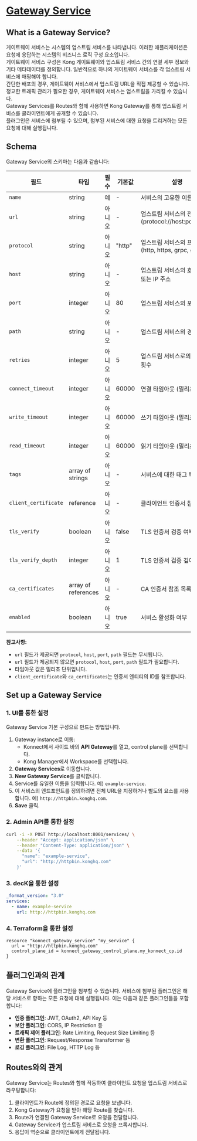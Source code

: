 # [Gateway Service](https://developer.konghq.com/gateway/entities/service/)

## What is a Gateway Service?

게이트웨이 서비스는 시스템의 업스트림 서비스를 나타냅니다. 이러한 애플리케이션은 요청에 응답하는 시스템의 비즈니스 로직 구성 요소입니다.  
게이트웨이 서비스 구성은 Kong 게이트웨이와 업스트림 서비스 간의 연결 세부 정보와 기타 메타데이터를 정의합니다. 일반적으로 하나의 게이트웨이 서비스를 각 업스트림 서비스에 매핑해야 합니다.  
간단한 배포의 경우, 게이트웨이 서비스에서 업스트림 URL을 직접 제공할 수 있습니다. 정교한 트래픽 관리가 필요한 경우, 게이트웨이 서비스는 업스트림을 가리킬 수 있습니다.  
Gateway Services를 Routes와 함께 사용하면 Kong Gateway를 통해 업스트림 서비스를 클라이언트에게 공개할 수 있습니다.  
플러그인은 서비스에 첨부될 수 있으며, 첨부된 서비스에 대한 요청을 트리거하는 모든 요청에 대해 실행됩니다.

## Schema

Gateway Service의 스키마는 다음과 같습니다:

| 필드                 | 타입                | 필수   | 기본값 | 설명                                                   |
| -------------------- | ------------------- | ------ | ------ | ------------------------------------------------------ |
| `name`               | string              | 예     | -      | 서비스의 고유한 이름                                   |
| `url`                | string              | 아니오 | -      | 업스트림 서비스의 전체 URL (protocol://host:port/path) |
| `protocol`           | string              | 아니오 | "http" | 업스트림 서비스의 프로토콜 (http, https, grpc, grpcs)  |
| `host`               | string              | 아니오 | -      | 업스트림 서비스의 호스트명 또는 IP 주소                |
| `port`               | integer             | 아니오 | 80     | 업스트림 서비스의 포트 번호                            |
| `path`               | string              | 아니오 | -      | 업스트림 서비스의 경로                                 |
| `retries`            | integer             | 아니오 | 5      | 업스트림 서비스로의 재시도 횟수                        |
| `connect_timeout`    | integer             | 아니오 | 60000  | 연결 타임아웃 (밀리초)                                 |
| `write_timeout`      | integer             | 아니오 | 60000  | 쓰기 타임아웃 (밀리초)                                 |
| `read_timeout`       | integer             | 아니오 | 60000  | 읽기 타임아웃 (밀리초)                                 |
| `tags`               | array of strings    | 아니오 | -      | 서비스에 대한 태그 목록                                |
| `client_certificate` | reference           | 아니오 | -      | 클라이언트 인증서 참조                                 |
| `tls_verify`         | boolean             | 아니오 | false  | TLS 인증서 검증 여부                                   |
| `tls_verify_depth`   | integer             | 아니오 | 1      | TLS 인증서 검증 깊이                                   |
| `ca_certificates`    | array of references | 아니오 | -      | CA 인증서 참조 목록                                    |
| `enabled`            | boolean             | 아니오 | true   | 서비스 활성화 여부                                     |

**참고사항:**

- `url` 필드가 제공되면 `protocol`, `host`, `port`, `path` 필드는 무시됩니다.
- `url` 필드가 제공되지 않으면 `protocol`, `host`, `port`, `path` 필드가 필요합니다.
- 타임아웃 값은 밀리초 단위입니다.
- `client_certificate`와 `ca_certificates`는 인증서 엔티티의 ID를 참조합니다.

## Set up a Gateway Service

### 1. UI를 통한 설정

Gateway Service 기본 구성으로 만드는 방법입니다.

1. Gateway instance로 이동:
   - Konnect에서 사이드 바의 **API Gateway**를 열고, control plane를 선택합니다.
   - Kong Manager에서 Workspace를 선택합니다.
2. **Gateway Services**로 이동합니다.
3. **New Gateway Service**를 클릭합니다.
4. Service를 유일한 이름을 입력합니다. 예) `example-service`.
5. 이 서비스의 엔드포인트를 정의하려면 전체 URL을 지정하거나 별도의 요소를 사용합니다. 예) `http://httpbin.konghq.com`.
6. **Save** 클릭.

### 2. Admin API를 통한 설정

```bash
curl -i -X POST http://localhost:8001/services/ \
    --header "Accept: application/json" \
    --header "Content-Type: application/json" \
    --data '{
      "name": "example-service",
      "url": "http://httpbin.konghq.com"
    }'
```

### 3. decK을 통한 설정

```yaml
_format_version: "3.0"
services:
  - name: example-service
    url: http://httpbin.konghq.com
```

### 4. Terraform을 통한 설정

```hcl
resource "konnect_gateway_service" "my_service" {
  url = "http://httpbin.konghq.com"
  control_plane_id = konnect_gateway_control_plane.my_konnect_cp.id
}
```

## 플러그인과의 관계

Gateway Service에 플러그인을 첨부할 수 있습니다. 서비스에 첨부된 플러그인은 해당 서비스로 향하는 모든 요청에 대해 실행됩니다. 이는 다음과 같은 플러그인들을 포함합니다:

- **인증 플러그인**: JWT, OAuth2, API Key 등
- **보안 플러그인**: CORS, IP Restriction 등
- **트래픽 제어 플러그인**: Rate Limiting, Request Size Limiting 등
- **변환 플러그인**: Request/Response Transformer 등
- **로깅 플러그인**: File Log, HTTP Log 등

## Routes와의 관계

Gateway Service는 Routes와 함께 작동하여 클라이언트 요청을 업스트림 서비스로 라우팅합니다:

1. 클라이언트가 Route에 정의된 경로로 요청을 보냅니다.
2. Kong Gateway가 요청을 받아 해당 Route를 찾습니다.
3. Route가 연결된 Gateway Service로 요청을 전달합니다.
4. Gateway Service가 업스트림 서비스로 요청을 프록시합니다.
5. 응답이 역순으로 클라이언트에게 전달됩니다.
